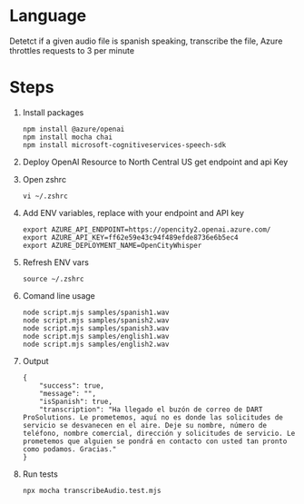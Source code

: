 # Language
 Detetct if a given audio file is spanish speaking, transcribe the file,
 Azure throttles requests to 3 per minute

# Steps
1. Install packages
    ```
    npm install @azure/openai
    npm install mocha chai
    npm install microsoft-cognitiveservices-speech-sdk
    ```
2. Deploy OpenAI Resource to North Central US get endpoint and api Key
3. Open zshrc
    ```
    vi ~/.zshrc
    ```
4. Add ENV variables, replace with your endpoint and API key
    ```
    export AZURE_API_ENDPOINT=https://opencity2.openai.azure.com/
    export AZURE_API_KEY=ff62e59e43c94f489efde8736e6b5ec4
    export AZURE_DEPLOYMENT_NAME=OpenCityWhisper
    ```
5.  Refresh ENV vars
    ```
    source ~/.zshrc
    ```
6.  Comand line usage
    ```
    node script.mjs samples/spanish1.wav
    node script.mjs samples/spanish2.wav
    node script.mjs samples/spanish3.wav
    node script.mjs samples/english1.wav
    node script.mjs samples/english2.wav
    ```
7. Output
    ```
    {
        "success": true,
        "message": "",
        "isSpanish": true,
        "transcription": "Ha llegado el buzón de correo de DART ProSolutions. Le prometemos, aquí no es donde las solicitudes de servicio se desvanecen en el aire. Deje su nombre, número de teléfono, nombre comercial, dirección y solicitudes de servicio. Le prometemos que alguien se pondrá en contacto con usted tan pronto como podamos. Gracias."
    }
    ```

8. Run tests
    ```
    npx mocha transcribeAudio.test.mjs
    ```